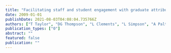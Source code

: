 ```yaml
---
title: "Facilitating staff and student engagement with graduate attribute development, assessment and standards in business faculties"
date: 2009-01-01
publishDate: 2021-08-03T04:08:04.735766Z
authors: ["T Taylor", "DG Thompson", "L Clements", "L Simpson", "A Paltridge", "M Fletcher", " ..."]
publication_types: ["0"]
abstract: ""
featured: false
publication: ""
---
```


